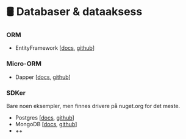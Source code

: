 # 🛢️ Databaser & dataaksess



### ORM

- EntityFramework [[docs](https://learn.microsoft.com/en-us/ef/core/get-started/overview/first-app?tabs=netcore-cli), [github](https://github.com/dotnet/efcore)]

### Micro-ORM

- Dapper [[docs](https://github.com/DapperLib/Dapper/blob/main/Readme.md), [github](https://github.com/DapperLib/Dapper)]

### SDKer

Bare noen eksempler, men finnes drivere på nuget.org for det meste.

- Postgres [[docs](https://www.npgsql.org/), [github](https://github.com/npgsql/npgsql)]
- MongoDB [[docs](https://docs.mongodb.com/drivers/csharp/), [github](https://github.com/mongodb/mongo-csharp-driver)]
- ++
